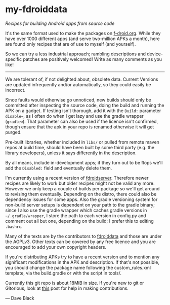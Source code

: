 my-fdroiddata  
==
*Recipes for building Android apps from source code*

It's the same format used to make the packages on [f-droid.org](https://f-droid.org).
While they have over 1000 different apps (and serve two-million APKs a month), here are
found only recipes that are of use to myself (and yourself).

So we can try a less industrial approach; rambling descriptions and device-specific 
patches are positively welcomed! Write as many comments as you like!

-------
We are tolerant of, if not delighted about, obsolete data. 
Current Versions are updated infrequently and/or automatically, so they could easily be 
incorrect.

Since faults would otherwise go unnoticed, new builds should only be
committed after inspecting the source code, doing the build and running the APK on 
a gadget. If testing isn't thorough, add it with the `Build:` parameter `disable=`, 
as I often do when I get lazy and use the gradle wrapper (`gradlew`).
That parameter can also be used if the licence isn't confirmed, though
ensure that the apk in your repo is renamed otherwise it will get purged.

Pre-built libraries, whether included in `libs/` or pulled from remote maven repos 
at build time, should have been built by some third party (e.g. the library developers), 
unless it says differently in the description.

By all means, include in-development apps; if they turn out to be flops
we'll add the `Disabled:` field and eventually delete them.

I'm currently using a recent version of 
[fdroidserver](https://gitorious.org/f-droid/fdroidserver).
Therefore newer recipes are likely to work but older recipes might not be
valid any more. However we only keep a couple of builds per package so
we'll get around to revising them eventually.
Depending on the distro, there could also be dependency issues for some apps.
Also the gradle versioning system for non-build server setups is
dependent on your path to the gradle binary; since I also use the gradle wrapper
which caches gradle versions in `~/.gradle/wrapper`, I store the path to each version 
in config.py and comment out all but one, depending on the build; I prefer this
to editing `.bashrc`.

Many of the texts are by the contributors to 
[fdroiddata](https://gitorious.org/f-droid/fdroiddata) and those are under the AGPLv3. 
Other texts can be covered by any free licence and you are encouraged 
to add your own copyright headers.

If you're distributing APKs try to have a recent version and to
mention any significant modifications in the APK and description. If that's
not possible, you should change the package name following the custom\_rules.xml 
template, via the build.gradle or with the script in tools/.

Currently this git repo is about 18MiB in size.
If you're new to git or Gitorious, look at 
[this](https://f-droid.org/forums/topic/adding-apps-with-git) post
for help in making contributions.

&mdash; Dave Black
